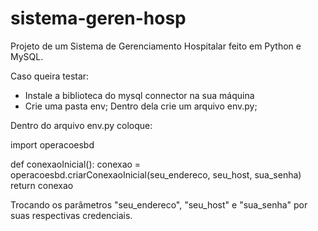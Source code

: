 # sistema-geren-hosp
Projeto de um Sistema de Gerenciamento Hospitalar feito em Python e MySQL. 

Caso queira testar:

- Instale a biblioteca do mysql connector na sua máquina
- Crie uma pasta env; Dentro dela crie um arquivo env.py; 

Dentro do arquivo env.py coloque:

import operacoesbd

def conexaoInicial():
    conexao = operacoesbd.criarConexaoInicial(seu_endereco, seu_host, sua_senha)
    return conexao

Trocando os parâmetros "seu_endereco", "seu_host" e "sua_senha" por suas respectivas credenciais.
